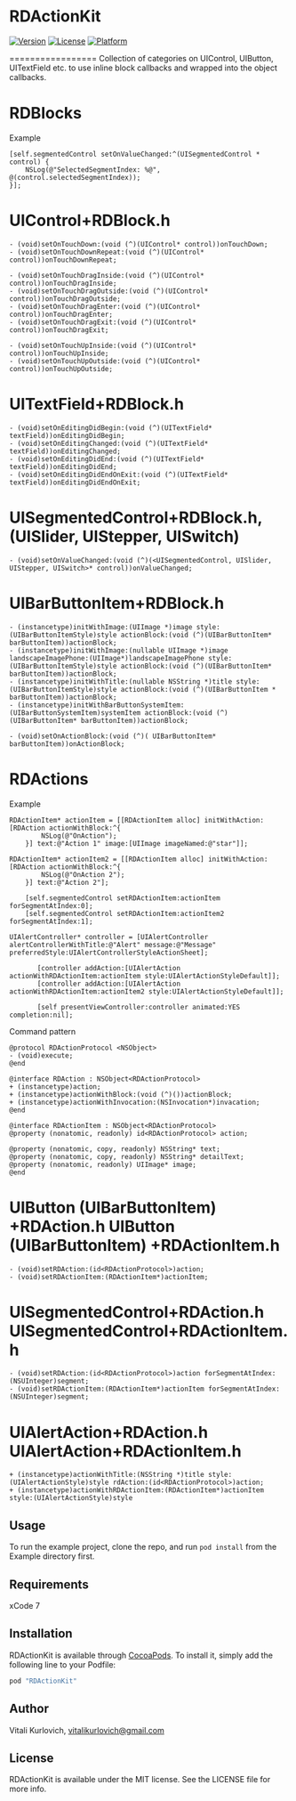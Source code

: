 # RDActionKit
[![Version](https://img.shields.io/cocoapods/v/RDActionKit.svg?style=flat)](http://cocoapods.org/pods/RDActionKit)
[![License](https://img.shields.io/cocoapods/l/RDActionKit.svg?style=flat)](http://cocoapods.org/pods/RDActionKit)
[![Platform](https://img.shields.io/cocoapods/p/RDActionKit.svg?style=flat)](http://cocoapods.org/pods/RDActionKit)

=================
Collection of categories on UIControl, UIButton, UITextField etc. to use inline block callbacks and wrapped into the object callbacks.

RDBlocks
=================
Example
```objc
[self.segmentedControl setOnValueChanged:^(UISegmentedControl *  control) {
    NSLog(@"SelectedSegmentIndex: %@", @(control.selectedSegmentIndex));
}];
```
UIControl+RDBlock.h
================
```objc
- (void)setOnTouchDown:(void (^)(UIControl* control))onTouchDown;
- (void)setOnTouchDownRepeat:(void (^)(UIControl* control))onTouchDownRepeat;

- (void)setOnTouchDragInside:(void (^)(UIControl* control))onTouchDragInside;
- (void)setOnTouchDragOutside:(void (^)(UIControl* control))onTouchDragOutside;
- (void)setOnTouchDragEnter:(void (^)(UIControl* control))onTouchDragEnter;
- (void)setOnTouchDragExit:(void (^)(UIControl* control))onTouchDragExit;

- (void)setOnTouchUpInside:(void (^)(UIControl*  control))onTouchUpInside;
- (void)setOnTouchUpOutside:(void (^)(UIControl*  control))onTouchUpOutside;
```

UITextField+RDBlock.h
================
```objc
- (void)setOnEditingDidBegin:(void (^)(UITextField* textField))onEditingDidBegin;
- (void)setOnEditingChanged:(void (^)(UITextField* textField))onEditingChanged;
- (void)setOnEditingDidEnd:(void (^)(UITextField* textField))onEditingDidEnd;
- (void)setOnEditingDidEndOnExit:(void (^)(UITextField* textField))onEditingDidEndOnExit;
```

UISegmentedControl+RDBlock.h, (UISlider, UIStepper, UISwitch)
================
```objc
- (void)setOnValueChanged:(void (^)(<UISegmentedControl, UISlider, UIStepper, UISwitch>* control))onValueChanged;
```

UIBarButtonItem+RDBlock.h
================
```objc
- (instancetype)initWithImage:(UIImage *)image style:(UIBarButtonItemStyle)style actionBlock:(void (^)(UIBarButtonItem* barButtonItem))actionBlock;
- (instancetype)initWithImage:(nullable UIImage *)image landscapeImagePhone:(UIImage*)landscapeImagePhone style:(UIBarButtonItemStyle)style actionBlock:(void (^)(UIBarButtonItem* barButtonItem))actionBlock;
- (instancetype)initWithTitle:(nullable NSString *)title style:(UIBarButtonItemStyle)style actionBlock:(void (^)(UIBarButtonItem * barButtonItem))actionBlock;
- (instancetype)initWithBarButtonSystemItem:(UIBarButtonSystemItem)systemItem actionBlock:(void (^)(UIBarButtonItem* barButtonItem))actionBlock;

- (void)setOnActionBlock:(void (^)( UIBarButtonItem* barButtonItem))onActionBlock;
```


RDActions
=================
Example
```objc
RDActionItem* actionItem = [[RDActionItem alloc] initWithAction:[RDAction actionWithBlock:^{
        NSLog(@"OnAction");
    }] text:@"Action 1" image:[UIImage imageNamed:@"star"]];

RDActionItem* actionItem2 = [[RDActionItem alloc] initWithAction:[RDAction actionWithBlock:^{
        NSLog(@"OnAction 2");
    }] text:@"Action 2"];

    [self.segmentedControl setRDActionItem:actionItem forSegmentAtIndex:0];
    [self.segmentedControl setRDActionItem:actionItem2 forSegmentAtIndex:1];

UIAlertController* controller = [UIAlertController alertControllerWithTitle:@"Alert" message:@"Message" preferredStyle:UIAlertControllerStyleActionSheet];

       [controller addAction:[UIAlertAction actionWithRDActionItem:actionItem style:UIAlertActionStyleDefault]];
       [controller addAction:[UIAlertAction actionWithRDActionItem:actionItem2 style:UIAlertActionStyleDefault]];

       [self presentViewController:controller animated:YES completion:nil];
```

Command pattern
```objc
@protocol RDActionProtocol <NSObject>
- (void)execute;
@end

@interface RDAction : NSObject<RDActionProtocol>
+ (instancetype)action;
+ (instancetype)actionWithBlock:(void (^)())actionBlock;
+ (instancetype)actionWithInvocation:(NSInvocation*)invacation;
@end

@interface RDActionItem : NSObject<RDActionProtocol>
@property (nonatomic, readonly) id<RDActionProtocol> action;

@property (nonatomic, copy, readonly) NSString* text;
@property (nonatomic, copy, readonly) NSString* detailText;
@property (nonatomic, readonly) UIImage* image;
@end
```

UIButton (UIBarButtonItem) +RDAction.h
UIButton (UIBarButtonItem) +RDActionItem.h
===========
```objc
- (void)setRDAction:(id<RDActionProtocol>)action;
- (void)setRDActionItem:(RDActionItem*)actionItem;
```

UISegmentedControl+RDAction.h
UISegmentedControl+RDActionItem.h
=======================
```objc
- (void)setRDAction:(id<RDActionProtocol>)action forSegmentAtIndex:(NSUInteger)segment;
- (void)setRDActionItem:(RDActionItem*)actionItem forSegmentAtIndex:(NSUInteger)segment;
```

UIAlertAction+RDAction.h
UIAlertAction+RDActionItem.h
=======================
```objc
+ (instancetype)actionWithTitle:(NSString *)title style:(UIAlertActionStyle)style rdAction:(id<RDActionProtocol>)action;
+ (instancetype)actionWithRDActionItem:(RDActionItem*)actionItem style:(UIAlertActionStyle)style
```


## Usage

To run the example project, clone the repo, and run `pod install` from the Example directory first.

## Requirements
xCode 7

## Installation

RDActionKit is available through [CocoaPods](http://cocoapods.org). To install
it, simply add the following line to your Podfile:

```ruby
pod "RDActionKit"
```

## Author

Vitali Kurlovich, vitalikurlovich@gmail.com

## License

RDActionKit is available under the MIT license. See the LICENSE file for more info.
